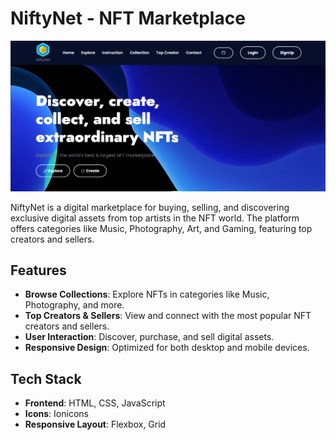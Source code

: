 # NiftyNet - NFT Marketplace

![NiftyNet Logo](images/nn1.png)

NiftyNet is a digital marketplace for buying, selling, and discovering exclusive digital assets from top artists in the NFT world. The platform offers categories like Music, Photography, Art, and Gaming, featuring top creators and sellers.

## Features

- **Browse Collections**: Explore NFTs in categories like Music, Photography, and more.
- **Top Creators & Sellers**: View and connect with the most popular NFT creators and sellers.
- **User Interaction**: Discover, purchase, and sell digital assets.
- **Responsive Design**: Optimized for both desktop and mobile devices.

## Tech Stack

- **Frontend**: HTML, CSS, JavaScript
- **Icons**: Ionicons
- **Responsive Layout**: Flexbox, Grid
